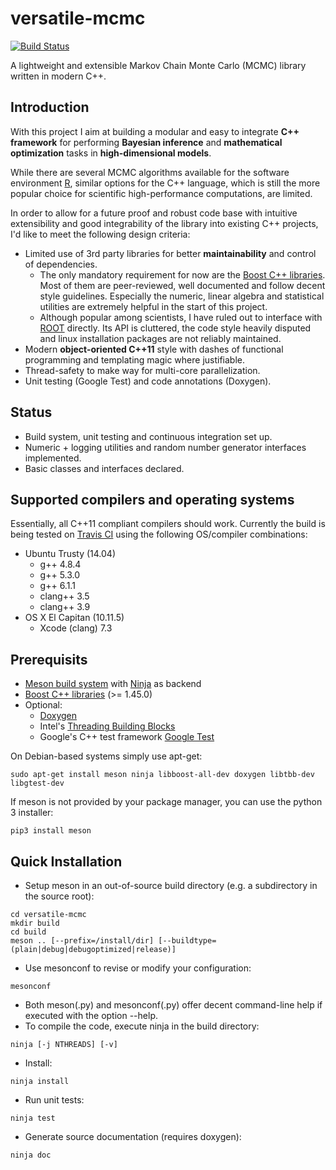 # versatile-mcmc
[![Build Status](https://travis-ci.org/mkleesiek/versatile-mcmc.svg?branch=master)](https://travis-ci.org/mkleesiek/versatile-mcmc)

A lightweight and extensible Markov Chain Monte Carlo (MCMC) library written in modern C++.

## Introduction
With this project I aim at building a modular and easy to integrate **C++ framework** for performing **Bayesian inference** and **mathematical optimization** tasks in **high-dimensional models**.

While there are several MCMC algorithms available for the software environment [R](https://www.r-project.org/), similar options for the C++ language, which is still the more popular choice for scientific high-performance computations, are limited.

In order to allow for a future proof and robust code base with intuitive extensibility and good integrability of the library into existing C++ projects, I'd like to meet the following design criteria:
- Limited use of 3rd party libraries for better **maintainability** and control of dependencies.
  - The only mandatory requirement for now are the [Boost C++ libraries](http://www.boost.org/). Most of them are peer-reviewed, well documented and follow decent style guidelines. Especially the numeric, linear algebra and statistical utilities are extremely helpful in the start of this project.
  - Although popular among scientists, I have ruled out to interface with [ROOT](https://root.cern.ch) directly. Its API is cluttered, the code style heavily disputed and linux installation packages are not reliably maintained.
- Modern **object-oriented C++11** style with dashes of functional programming and templating magic where justifiable.
- Thread-safety to make way for multi-core parallelization.
- Unit testing (Google Test) and code annotations (Doxygen).

## Status
- Build system, unit testing and continuous integration set up.
- Numeric + logging utilities and random number generator interfaces implemented.
- Basic classes and interfaces declared.

## Supported compilers and operating systems
Essentially, all C++11 compliant compilers should work.
Currently the build is being tested on [Travis CI](https://travis-ci.org/mkleesiek/fast-mcmc.svg?branch=master) using the following OS/compiler combinations:
- Ubuntu Trusty (14.04)
  - g++ 4.8.4
  - g++ 5.3.0
  - g++ 6.1.1
  - clang++ 3.5
  - clang++ 3.9
- OS X El Capitan (10.11.5)
  - Xcode (clang) 7.3

## Prerequisits
- [Meson build system](http://mesonbuild.com/) with [Ninja](https://ninja-build.org/) as backend
- [Boost C++ libraries](http://www.boost.org/) (>= 1.45.0)
- Optional:
  - [Doxygen](http://www.doxygen.org)
  - Intel's [Threading Building Blocks](https://www.threadingbuildingblocks.org/)
  - Google's C++ test framework [Google Test](https://github.com/google/googletest)

On Debian-based systems simply use apt-get:
```
sudo apt-get install meson ninja libboost-all-dev doxygen libtbb-dev libgtest-dev 
```
If meson is not provided by your package manager, you can use the python 3 installer:
```
pip3 install meson
```

## Quick Installation
- Setup meson in an out-of-source build directory (e.g. a subdirectory in the source root):
```
cd versatile-mcmc
mkdir build
cd build
meson .. [--prefix=/install/dir] [--buildtype=(plain|debug|debugoptimized|release)]
```
- Use mesonconf to revise or modify your configuration:
```
mesonconf
```
- Both meson(.py) and mesonconf(.py) offer decent command-line help if executed with the option --help.
- To compile the code, execute ninja in the build directory:
```
ninja [-j NTHREADS] [-v]
```
- Install:
```
ninja install
```
- Run unit tests:
```
ninja test
```
- Generate source documentation (requires doxygen):
```
ninja doc
```
